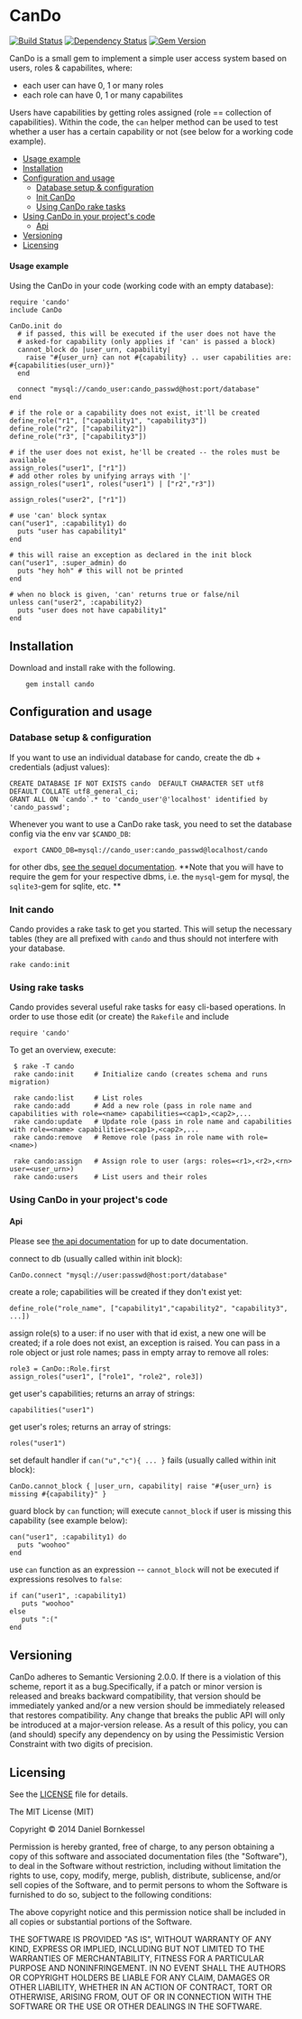 # CanDo

[![Build Status](https://travis-ci.org/soundcloud/cando.svg?branch=master)](https://travis-ci.org/soundcloud/cando)
[![Dependency Status](https://gemnasium.com/soundcloud/cando.svg)](https://gemnasium.com/soundcloud/cando)
[![Gem Version](https://badge.fury.io/rb/cando.svg)](http://badge.fury.io/rb/cando)

CanDo is a small gem to implement a simple user access system based on users, roles &
capabilites, where:

  - each user can have 0, 1 or many roles
  - each role can have 0, 1 or many capabilites

Users have capabilities by getting roles assigned (role == collection of
capabilities). Within the code, the `can` helper method can be used to test
whether a user has a certain capability or not (see below for a working code example).

  - [Usage example](#usage-example)
  - [Installation](#installation)
  - [Configuration and usage](#configuration-and-usage)
    - [Database setup & configuration](#database-setup--configuration)
    - [Init CanDo](#init-cando)
    - [Using CanDo rake tasks](#using-rake-tasks)
  - [Using CanDo in your project's code](#using-cando-in-your-projects-code)
    - [Api](#api)
  - [Versioning](#versioning)
  - [Licensing](#licensing)

#### Usage example
Using the CanDo in your code (working code with an empty database):

    require 'cando'
    include CanDo

    CanDo.init do
      # if passed, this will be executed if the user does not have the
      # asked-for capability (only applies if 'can' is passed a block)
      cannot_block do |user_urn, capability|
        raise "#{user_urn} can not #{capability} .. user capabilities are: #{capabilities(user_urn)}"
      end

      connect "mysql://cando_user:cando_passwd@host:port/database"
    end

    # if the role or a capability does not exist, it'll be created
    define_role("r1", ["capability1", "capability3"])
    define_role("r2", ["capability2"])
    define_role("r3", ["capability3"])

    # if the user does not exist, he'll be created -- the roles must be available
    assign_roles("user1", ["r1"])
    # add other roles by unifying arrays with '|'
    assign_roles("user1", roles("user1") | ["r2","r3"])

    assign_roles("user2", ["r1"])

    # use 'can' block syntax
    can("user1", :capability1) do
      puts "user has capability1"
    end

    # this will raise an exception as declared in the init block
    can("user1", :super_admin) do
      puts "hey hoh" # this will not be printed
    end

    # when no block is given, 'can' returns true or false/nil
    unless can("user2", :capability2)
      puts "user does not have capability1"
    end

## Installation

Download and install rake with the following.

        gem install cando

## Configuration and usage

### Database setup & configuration
If you want to use an individual database for cando, create the db + credentials (adjust values):

    CREATE DATABASE IF NOT EXISTS cando  DEFAULT CHARACTER SET utf8 DEFAULT COLLATE utf8_general_ci;
    GRANT ALL ON `cando`.* to 'cando_user'@'localhost' identified by 'cando_passwd';

Whenever you want to use a CanDo rake task, you need to set the database config via the env var `$CANDO_DB`:

     export CANDO_DB=mysql://cando_user:cando_passwd@localhost/cando

for other dbs, [see the sequel
documentation](http://sequel.jeremyevans.net/rdoc/classes/Sequel.html#method-c-connect).
**Note that you will have to require the gem for your respective dbms, i.e. the
`mysql`-gem for mysql, the `sqlite3`-gem for sqlite, etc. **

### Init cando
Cando provides a rake task to get you started. This will setup the necessary
tables (they are all prefixed with `cando` and thus should not interfere with
your database.

    rake cando:init

### Using rake tasks
Cando provides several useful rake tasks for easy cli-based operations. In order
to use those edit (or create) the `Rakefile` and include

    require 'cando'

 To get an overview, execute:

     $ rake -T cando
     rake cando:init     # Initialize cando (creates schema and runs migration)

     rake cando:list     # List roles
     rake cando:add      # Add a new role (pass in role name and capabilities with role=<name> capabilities=<cap1>,<cap2>,...
     rake cando:update   # Update role (pass in role name and capabilities with role=<name> capabilities=<cap1>,<cap2>,...
     rake cando:remove   # Remove role (pass in role name with role=<name>)

     rake cando:assign   # Assign role to user (args: roles=<r1>,<r2>,<rn> user=<user_urn>)
     rake cando:users    # List users and their roles

### Using CanDo in your project's code

#### Api
Please see [the api documentation](http://rubydoc.info/gems/cando/CanDo) for up to date documentation.

 connect to db (usually called within init block):

    CanDo.connect "mysql://user:passwd@host:port/database"

 create a role; capabilities will be created if they don't exist yet:

    define_role("role_name", ["capability1","capability2", "capability3", ...])

 assign role(s) to a user: if no user with that id exist, a new one will
 be created; if a role does not exist, an exception is raised. You can pass
 in a role object or just role names; pass in empty array to remove all roles:

    role3 = CanDo::Role.first
    assign_roles("user1", ["role1", "role2", role3])

 get user's capabilities; returns an array of strings:

    capabilities("user1")

 get user's roles; returns an array of strings:

    roles("user1")

 set default handler if `can("u","c"){ ... }` fails (usually called within init block):

    CanDo.cannot_block { |user_urn, capability| raise "#{user_urn} is missing #{capability}" }

 guard block by `can` function; will execute `cannot_block` if user is missing
 this capability (see example below):

    can("user1", :capability1) do
      puts "woohoo"
    end

 use `can` function as an expression -- `cannot_block` will not be executed if
 expressions resolves to `false`:

    if can("user1", :capability1)
       puts "woohoo"
    else
       puts ":("
    end


## Versioning
CanDo adheres to Semantic Versioning 2.0.0. If there is a violation of
this scheme, report it as a bug.Specifically, if a patch or minor version is
released and breaks backward compatibility, that version should be immediately
yanked and/or a new version should be immediately released that restores
compatibility. Any change that breaks the public API will only be introduced at
a major-version release. As a result of this policy, you can (and should)
specify any dependency on <project name> by using the Pessimistic Version
Constraint with two digits of precision.

## Licensing

See the [LICENSE](LICENSE.md) file for details.

The MIT License (MIT)

Copyright &copy; 2014 Daniel Bornkessel

Permission is hereby granted, free of charge, to any person obtaining a copy
of this software and associated documentation files (the "Software"), to deal
in the Software without restriction, including without limitation the rights
to use, copy, modify, merge, publish, distribute, sublicense, and/or sell
copies of the Software, and to permit persons to whom the Software is
furnished to do so, subject to the following conditions:

The above copyright notice and this permission notice shall be included in
all copies or substantial portions of the Software.

THE SOFTWARE IS PROVIDED "AS IS", WITHOUT WARRANTY OF ANY KIND, EXPRESS OR
IMPLIED, INCLUDING BUT NOT LIMITED TO THE WARRANTIES OF MERCHANTABILITY,
FITNESS FOR A PARTICULAR PURPOSE AND NONINFRINGEMENT. IN NO EVENT SHALL THE
AUTHORS OR COPYRIGHT HOLDERS BE LIABLE FOR ANY CLAIM, DAMAGES OR OTHER
LIABILITY, WHETHER IN AN ACTION OF CONTRACT, TORT OR OTHERWISE, ARISING FROM,
OUT OF OR IN CONNECTION WITH THE SOFTWARE OR THE USE OR OTHER DEALINGS IN
THE SOFTWARE.

